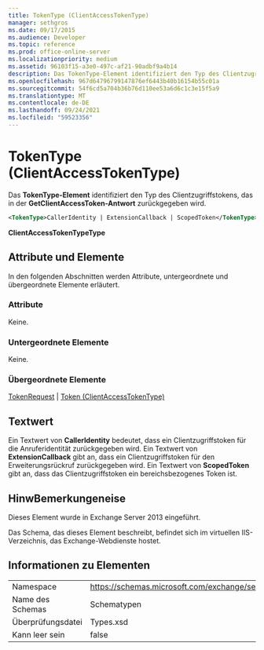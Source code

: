 ```yaml
---
title: TokenType (ClientAccessTokenType)
manager: sethgros
ms.date: 09/17/2015
ms.audience: Developer
ms.topic: reference
ms.prod: office-online-server
ms.localizationpriority: medium
ms.assetid: 96103f15-a3e0-497c-af21-90adbf9a4b14
description: Das TokenType-Element identifiziert den Typ des Clientzugriffstokens, das in der GetClientAccessToken-Antwort zurückgegeben wird.
ms.openlocfilehash: 967d64796799147876ef6443b40b16154b55c01a
ms.sourcegitcommit: 54f6cd5a704b36b76d110ee53a6d6c1c3e15f5a9
ms.translationtype: MT
ms.contentlocale: de-DE
ms.lasthandoff: 09/24/2021
ms.locfileid: "59523356"
---
```

# <a name="tokentype-clientaccesstokentype"></a>TokenType (ClientAccessTokenType)

Das **TokenType-Element** identifiziert den Typ des Clientzugriffstokens, das in der **GetClientAccessToken-Antwort** zurückgegeben wird. 
  
```XML
<TokenType>CallerIdentity | ExtensionCallback | ScopedToken</TokenType>
```

 **ClientAccessTokenTypeType**
## <a name="attributes-and-elements"></a>Attribute und Elemente

In den folgenden Abschnitten werden Attribute, untergeordnete und übergeordnete Elemente erläutert.
  
### <a name="attributes"></a>Attribute

Keine.
  
### <a name="child-elements"></a>Untergeordnete Elemente

Keine.
  
### <a name="parent-elements"></a>Übergeordnete Elemente

[TokenRequest](tokenrequest.md)  |  [Token (ClientAccessTokenType)](token-clientaccesstokentype.md)
  
## <a name="text-value"></a>Textwert

Ein Textwert von **CallerIdentity** bedeutet, dass ein Clientzugriffstoken für die Anruferidentität zurückgegeben wird. Ein Textwert von **ExtensionCallback** gibt an, dass ein Clientzugriffstoken für den Erweiterungsrückruf zurückgegeben wird. Ein Textwert von **ScopedToken** gibt an, dass das Clientzugriffstoken ein bereichsbezogenes Token ist. 
  
## <a name="remarks"></a>HinwBemerkungeneise

Dieses Element wurde in Exchange Server 2013 eingeführt.
  
Das Schema, das dieses Element beschreibt, befindet sich im virtuellen IIS-Verzeichnis, das Exchange-Webdienste hostet.
  
## <a name="element-information"></a>Informationen zu Elementen

|||
|:-----|:-----|
|Namespace  <br/> |https://schemas.microsoft.com/exchange/services/2006/types  <br/> |
|Name des Schemas  <br/> |Schematypen  <br/> |
|Überprüfungsdatei  <br/> |Types.xsd  <br/> |
|Kann leer sein  <br/> |false  <br/> |
   


